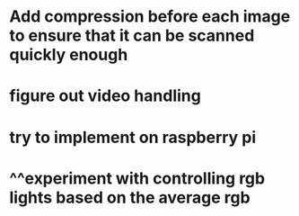 # Add compression before each image to ensure that it can be scanned quickly enough
# figure out video handling
# try to implement on raspberry pi
# ^^experiment with controlling rgb lights based on the average rgb